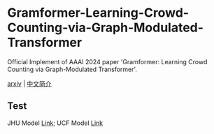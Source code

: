 # Gramformer-Learning-Crowd-Counting-via-Graph-Modulated-Transformer
Official Implement of AAAI 2024 paper 'Gramformer: Learning Crowd Counting via Graph-Modulated Transformer'.

[arxiv](https://arxiv.org/abs/2401.03870.pdf) | [中文简介](https://mp.weixin.qq.com/s/cm8VZ4pPvhdD5Qqryz3rOA)

## Test
JHU Model [Link](https://drive.google.com/file/d/1vHXyxaPD2toRywHGHXIzPP-FggxIlvJ8/view?usp=sharing); UCF Model [Link](https://drive.google.com/file/d/1ghl33nr_at18g-99BmlhWvvywncJ176Z/view?usp=sharing)
